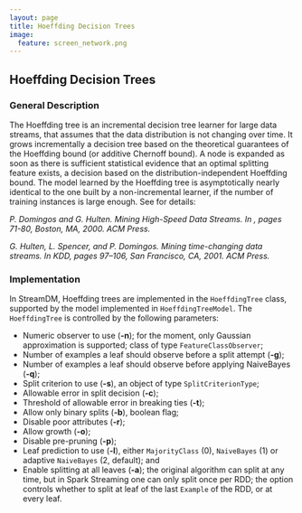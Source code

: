 ```yaml
---
layout: page
title: Hoeffding Decision Trees
image:
  feature: screen_network.png
---
```


## Hoeffding Decision Trees

### General Description

The Hoeffding tree is an incremental decision tree learner for large data
streams, that assumes that the data distribution is not changing over time. It
grows incrementally a decision tree based on the theoretical guarantees of the
Hoeffding bound (or additive Chernoff bound). A node is expanded as soon as
there is sufficient statistical evidence that an optimal splitting feature
exists, a decision based on the distribution-independent Hoeffding bound. The
model learned by the Hoeffding tree is asymptotically nearly identical to the
one built by a non-incremental learner, if the number of training instances is
large enough. See for details:

*P. Domingos and G. Hulten. Mining High-Speed Data Streams. In , pages 71-80,
Boston, MA, 2000. ACM Press.*

*G. Hulten, L. Spencer, and P. Domingos. Mining time-changing data streams. In
KDD, pages 97–106, San Francisco, CA, 2001. ACM Press.*

### Implementation

In StreamDM, Hoeffding trees are implemented in the `HoeffdingTree` class,
supported by the model implemented in `HoeffdingTreeModel`. The `HoeffdingTree`
is controlled by the following parameters:

* Numeric observer to use (**-n**); for the moment, only Gaussian approximation is supported; class of type `FeatureClassObserver`;
* Number of examples a leaf should observe before a split attempt (**-g**);
* Number of examples a leaf should observe before applying NaiveBayes (**-q**);
* Split criterion to use (**-s**), an object of type `SplitCriterionType`;
* Allowable error in split decision (**-c**);
* Threshold of allowable error in breaking ties (**-t**);
* Allow only binary splits (**-b**), boolean flag;
* Disable poor attributes (**-r**);
* Allow growth (**-o**);
* Disable pre-pruning (**-p**);
* Leaf prediction to use (**-l**), either `MajorityClass` (0), `NaiveBayes` (1)
  or adaptive `NaiveBayes` (2, default); and
* Enable splitting at all leaves (**-a**); the original algorithm can split at
  any time, but in Spark Streaming one can only split once per RDD; the option
  controls whether to split at leaf of the last `Example` of the RDD, or at
  every leaf.
